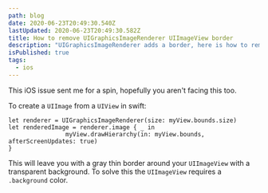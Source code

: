 ```yaml
---
path: blog
date: 2020-06-23T20:49:30.540Z
lastUpdated: 2020-06-23T20:49:30.582Z
title: How to remove UIGraphicsImageRenderer UIImageView border
description: "UIGraphicsImageRenderer adds a border, here is how to remove it"
isPublished: true
tags:
  - ios
---
```


This iOS issue sent me for a spin, hopefully you aren't facing this too.

To create a `UIImage` from a `UIView` in swift:

```
let renderer = UIGraphicsImageRenderer(size: myView.bounds.size)
let renderedImage = renderer.image { _ in
                myView.drawHierarchy(in: myView.bounds, afterScreenUpdates: true)
}
```

This will leave you with a gray thin border around your `UIImageView` with a transparent background. To solve this the `UIImageView` requires a `.background` color.
